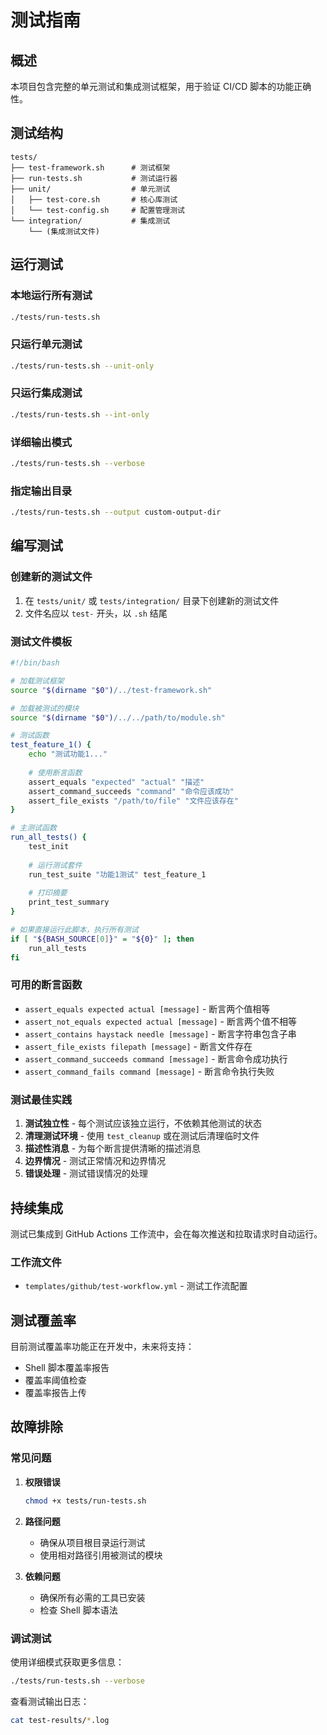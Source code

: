 # 测试指南

## 概述

本项目包含完整的单元测试和集成测试框架，用于验证 CI/CD 脚本的功能正确性。

## 测试结构

```
tests/
├── test-framework.sh      # 测试框架
├── run-tests.sh           # 测试运行器
├── unit/                  # 单元测试
│   ├── test-core.sh       # 核心库测试
│   └── test-config.sh     # 配置管理测试
└── integration/           # 集成测试
    └── (集成测试文件)
```

## 运行测试

### 本地运行所有测试

```bash
./tests/run-tests.sh
```

### 只运行单元测试

```bash
./tests/run-tests.sh --unit-only
```

### 只运行集成测试

```bash
./tests/run-tests.sh --int-only
```

### 详细输出模式

```bash
./tests/run-tests.sh --verbose
```

### 指定输出目录

```bash
./tests/run-tests.sh --output custom-output-dir
```

## 编写测试

### 创建新的测试文件

1. 在 `tests/unit/` 或 `tests/integration/` 目录下创建新的测试文件
2. 文件名应以 `test-` 开头，以 `.sh` 结尾

### 测试文件模板

```bash
#!/bin/bash

# 加载测试框架
source "$(dirname "$0")/../test-framework.sh"

# 加载被测试的模块
source "$(dirname "$0")/../../path/to/module.sh"

# 测试函数
test_feature_1() {
    echo "测试功能1..."
    
    # 使用断言函数
    assert_equals "expected" "actual" "描述"
    assert_command_succeeds "command" "命令应该成功"
    assert_file_exists "/path/to/file" "文件应该存在"
}

# 主测试函数
run_all_tests() {
    test_init
    
    # 运行测试套件
    run_test_suite "功能1测试" test_feature_1
    
    # 打印摘要
    print_test_summary
}

# 如果直接运行此脚本，执行所有测试
if [ "${BASH_SOURCE[0]}" = "${0}" ]; then
    run_all_tests
fi
```

### 可用的断言函数

- `assert_equals expected actual [message]` - 断言两个值相等
- `assert_not_equals expected actual [message]` - 断言两个值不相等
- `assert_contains haystack needle [message]` - 断言字符串包含子串
- `assert_file_exists filepath [message]` - 断言文件存在
- `assert_command_succeeds command [message]` - 断言命令成功执行
- `assert_command_fails command [message]` - 断言命令执行失败

### 测试最佳实践

1. **测试独立性** - 每个测试应该独立运行，不依赖其他测试的状态
2. **清理测试环境** - 使用 `test_cleanup` 或在测试后清理临时文件
3. **描述性消息** - 为每个断言提供清晰的描述消息
4. **边界情况** - 测试正常情况和边界情况
5. **错误处理** - 测试错误情况的处理

## 持续集成

测试已集成到 GitHub Actions 工作流中，会在每次推送和拉取请求时自动运行。

### 工作流文件

- `templates/github/test-workflow.yml` - 测试工作流配置

## 测试覆盖率

目前测试覆盖率功能正在开发中，未来将支持：

- Shell 脚本覆盖率报告
- 覆盖率阈值检查
- 覆盖率报告上传

## 故障排除

### 常见问题

1. **权限错误**
   ```bash
   chmod +x tests/run-tests.sh
   ```

2. **路径问题**
   - 确保从项目根目录运行测试
   - 使用相对路径引用被测试的模块

3. **依赖问题**
   - 确保所有必需的工具已安装
   - 检查 Shell 脚本语法

### 调试测试

使用详细模式获取更多信息：

```bash
./tests/run-tests.sh --verbose
```

查看测试输出日志：

```bash
cat test-results/*.log
```